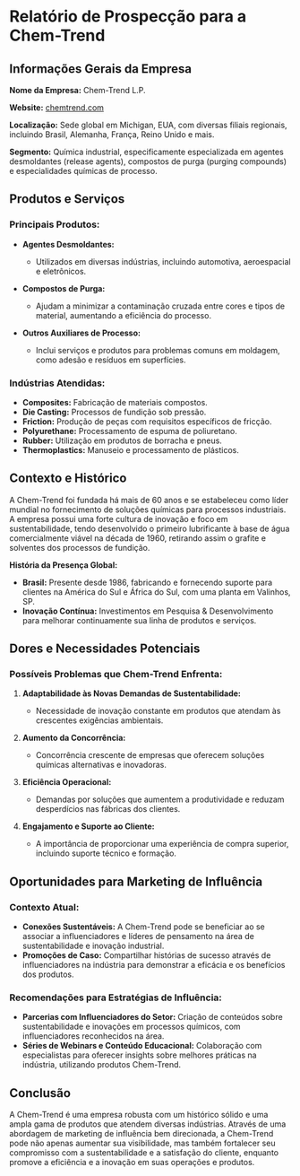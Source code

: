 # Relatório de Prospecção para a Chem-Trend

## Informações Gerais da Empresa

**Nome da Empresa:**
Chem-Trend L.P.

**Website:**
[chemtrend.com](https://chemtrend.com)

**Localização:**
Sede global em Michigan, EUA, com diversas filiais regionais, incluindo Brasil, Alemanha, França, Reino Unido e mais.

**Segmento:**
Química industrial, especificamente especializada em agentes desmoldantes (release agents), compostos de purga (purging compounds) e especialidades químicas de processo.

## Produtos e Serviços

### Principais Produtos:
- **Agentes Desmoldantes:**
  - Utilizados em diversas indústrias, incluindo automotiva, aeroespacial e eletrônicos.
  
- **Compostos de Purga:**
  - Ajudam a minimizar a contaminação cruzada entre cores e tipos de material, aumentando a eficiência do processo.

- **Outros Auxiliares de Processo:**
  - Inclui serviços e produtos para problemas comuns em moldagem, como adesão e resíduos em superfícies.

### Indústrias Atendidas:
- **Composites:** Fabricação de materiais compostos.
- **Die Casting:** Processos de fundição sob pressão.
- **Friction:** Produção de peças com requisitos específicos de fricção.
- **Polyurethane:** Processamento de espuma de poliuretano.
- **Rubber:** Utilização em produtos de borracha e pneus.
- **Thermoplastics:** Manuseio e processamento de plásticos.

## Contexto e Histórico
A Chem-Trend foi fundada há mais de 60 anos e se estabeleceu como líder mundial no fornecimento de soluções químicas para processos industriais. A empresa possui uma forte cultura de inovação e foco em sustentabilidade, tendo desenvolvido o primeiro lubrificante à base de água comercialmente viável na década de 1960, retirando assim o grafite e solventes dos processos de fundição.

**História da Presença Global:**
- **Brasil:** Presente desde 1986, fabricando e fornecendo suporte para clientes na América do Sul e África do Sul, com uma planta em Valinhos, SP.
- **Inovação Contínua:** Investimentos em Pesquisa & Desenvolvimento para melhorar continuamente sua linha de produtos e serviços.

## Dores e Necessidades Potenciais
### Possíveis Problemas que Chem-Trend Enfrenta:
1. **Adaptabilidade às Novas Demandas de Sustentabilidade:**
   - Necessidade de inovação constante em produtos que atendam às crescentes exigências ambientais.

2. **Aumento da Concorrência:**
   - Concorrência crescente de empresas que oferecem soluções químicas alternativas e inovadoras.

3. **Eficiência Operacional:**
   - Demandas por soluções que aumentem a produtividade e reduzam desperdícios nas fábricas dos clientes.

4. **Engajamento e Suporte ao Cliente:**
   - A importância de proporcionar uma experiência de compra superior, incluindo suporte técnico e formação.

## Oportunidades para Marketing de Influência
### Contexto Atual:
- **Conexões Sustentáveis:** A Chem-Trend pode se beneficiar ao se associar a influenciadores e líderes de pensamento na área de sustentabilidade e inovação industrial.
- **Promoções de Caso:** Compartilhar histórias de sucesso através de influenciadores na indústria para demonstrar a eficácia e os benefícios dos produtos.

### Recomendações para Estratégias de Influência:
- **Parcerias com Influenciadores do Setor:** Criação de conteúdos sobre sustentabilidade e inovações em processos químicos, com influenciadores reconhecidos na área.
- **Séries de Webinars e Conteúdo Educacional:** Colaboração com especialistas para oferecer insights sobre melhores práticas na indústria, utilizando produtos Chem-Trend.

## Conclusão
A Chem-Trend é uma empresa robusta com um histórico sólido e uma ampla gama de produtos que atendem diversas indústrias. Através de uma abordagem de marketing de influência bem direcionada, a Chem-Trend pode não apenas aumentar sua visibilidade, mas também fortalecer seu compromisso com a sustentabilidade e a satisfação do cliente, enquanto promove a eficiência e a inovação em suas operações e produtos.